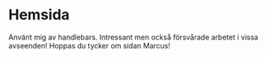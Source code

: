 # Hemsida

Använt mig av handlebars. Intressant men också försvårade arbetet i vissa avseenden! Hoppas du tycker om sidan Marcus!

